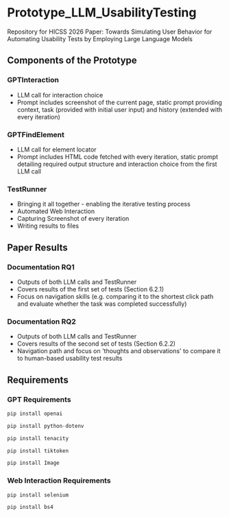 # Prototype_LLM_UsabilityTesting
Repository for HICSS 2026 Paper: Towards Simulating User Behavior for Automating Usability Tests by Employing Large Language Models

## Components of the Prototype
### GPTInteraction
* LLM call for interaction choice
* Prompt includes screenshot of the current page, static prompt providing context, task (provided with initial user input) and history (extended with every iteration)

### GPTFindElement
* LLM call for element locator
* Prompt includes HTML code fetched with every iteration, static prompt detailing required output structure and interaction choice from the first LLM call

### TestRunner
* Bringing it all together - enabling the iterative testing process
* Automated Web Interaction
* Capturing Screenshot of every iteration
* Writing results to files

## Paper Results

### Documentation RQ1
* Outputs of both LLM calls and TestRunner
* Covers results of the first set of tests (Section 6.2.1)
* Focus on navigation skills (e.g. comparing it to the shortest click path and evaluate whether the task was completed successfully)

### Documentation RQ2
* Outputs of both LLM calls and TestRunner
* Covers results of the second set of tests (Section 6.2.2)
* Navigation path and focus on 'thoughts and observations' to compare it to human-based usability test results
  
## Requirements

### GPT Requirements
```python
pip install openai
```

```python
pip install python-dotenv
```

```python
pip install tenacity
```

```python
pip install tiktoken
```

```python
pip install Image
```

### Web Interaction Requirements

```python
pip install selenium 
```

```python
pip install bs4
```
